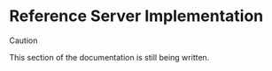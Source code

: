 # Reference Server Implementation

> [!CAUTION]
> This section of the documentation is still being written.
